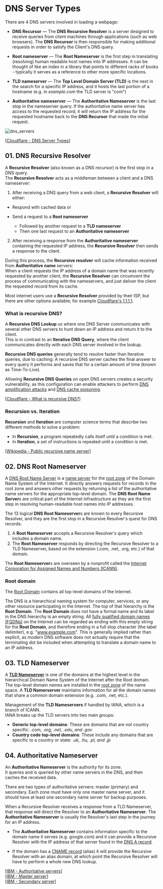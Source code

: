 # DNS Server Types

There are 4 DNS servers involved in loading a webpage:

- **DNS Recursor** — The **DNS Recursive Resolver** is a server designed to receive queries from client machines through applications (such as web browsers).
  The **DNS Recursor** is then responsible for making additional requests in order to satisfy the Client's DNS query.

- **Root nameserver** — The **Root Nameserver** is the first step in translating (resolving) human readable host names into IP addresses.
  It can be thought of like an index in a library that points to different racks of books - typically it serves as a reference to other more specific locations.

- **TLD nameserver** — The **Top Level Domain Server (TLD)** is the next in the search for a specific IP address, and it hosts the last portion of a hostname (e.g. in _example.com_ the TLD server is "com")

- **Authoritative nameserver** — The **Authoritative Nameserver** is the last stop in the nameserver query.
  If the authoritative name server has access to the requested record, it will return the IP address for the requested hostname back to the **DNS Recursor** that made the initial request.

<img src="https://www.dropbox.com/s/ofqlg9qz3x2tro2/dns_servers.png?dl=1" alt="dns_servers" class="inline" />

[[Cloudflare - DNS Server Types](https://www.cloudflare.com/learning/dns/dns-server-types)]

## 01. DNS Recursive Resolver

A **Recursive Resolver** (also known as a DNS recursor) is the first stop in a DNS query.<br>
The **Recursive Resolver** acts as a middleman between a client and a DNS nameserver:

1. After receiving a DNS query from a web client, a **Recursive Resolver** will either:

- Respond with cached data or
- Send a request to a **Root nameserver**

  - Followed by another request to a **TLD nameserver**
  - Then one last request to an **Authoritative nameserver**

2. After receiving a response from the **Authoritative nameserver** containing the requested IP address, the **Recursive Resolver** then sends a response to the client.

During this process, the **Recursive resolver** will cache information received from **Authoritative name** servers:<br>
When a client requests the IP address of a domain name that was recently requested by another client, the **Recursive Resolver** can circumvent the process of communicating with the nameservers, and just deliver the client the requested record from its cache.

Most internet users use a **Recursive Resolver** provided by their ISP, but there are other options available; for example [Cloudflare's 1.1.1.1](https://www.cloudflare.com/learning/dns/what-is-1.1.1.1/).

### What is recursive DNS?

A **Recursive DNS Lookup** us where one DNS Server communicates with several other DNS servers to hunt down an IP address and return it to the client.<br>
This is in contrast to an **Iterative DNS Query**, where the client communicates directly with each DNS server involved in the lookup.

**Recursive DNS queries** generally tend to resolve faster than Iterative queries, due to caching:
A recursive DNS server caches the final answer to every query it performs and saves that for a certain amount of time (known as Time-To-Live).

Allowing **Recursive DNS Queries** on open DNS servers creates a security vulnerability, as this configuration can enable attackers to perform [DNS amplification attacks](https://www.cloudflare.com/learning/ddos/dns-amplification-ddos-attack/) and [DNS cache poisoning](https://www.cloudflare.com/learning/dns/dns-cache-poisoning/).

[[Cloudflare - What is recursive DNS?](https://www.cloudflare.com/learning/dns/what-is-recursive-dns/)]

### Recursion vs. Iteration

**Recursion** and **Iteration** are computer science terms that describe two different methods to solve a problem:

- In **Recursion**, a program repeatedly calls itself until a condition is met.
- In **Iteration**, a set of instructions is repeated until a condition is met.

[[Wikipedia - Public recursive name server](https://en.wikipedia.org/wiki/Public_recursive_name_server)]

## 02. DNS Root Nameserver

A [DNS Root Name Server](https://en.wikipedia.org/wiki/Root_name_server) is a [name server](https://en.wikipedia.org/wiki/Name_server) for the [root zone](https://en.wikipedia.org/wiki/DNS_root_zone) of the Domain Name System of the Internet.
It directly answers requests for records in the root zone and answers other requests by returning a list of the authoritative name servers for the appropriate top-level domain.
The **DNS Root Name Server**s are critical part of the Internet infrastructure as they are the first step in resolving human-readable host names into IP addresses.

The 13 logical **DNS Root Nameserver**s are known to every Recursive Resolver, and they are the first stop in a Recursive Resolver's quest for DNS records:

1. A **Root Nameserver** accepts a Recursive Resolver's query which includes a domain name.
2. The **Root Nameserver** responds by directing the Recursive Resolver to a TLD Nameserver, based on the extension (.com, .net, .org, etc.) of that domain.

The **Root Nameserver**s are overseen by a nonprofit called the [Internet Corporation for Assigned Names and Numbers (ICANN)](https://www.icann.org/).

### Root domain

The [Root Domain](https://en.wikipedia.org/wiki/DNS_root_zone) contains all top-level domains of the Internet.

The DNS is a hierarchical naming system for computer, services, or any other resource participating in the Internet.
The top of that hierarchy is the **Root Domain**.
The **Root Domain** does not have a formal name and its label in the DNS hierarchy is an empty string.
All [fully qualified domain names (FQDNs)](https://en.wikipedia.org/wiki/Fully_qualified_domain_name) on the Internet can be regarded as ending with this empty string for the **Root Domain**, and therefore ending in a full stop character (the label delimiter), e.g. "www.example.com".
This is generally implied rather than explicit, as modern DNS software does not actually require that the terminating dot be included when attempting to translate a domain name to an IP address.

## 03. TLD Nameserver

A **[TLD Nameserver](https://en.wikipedia.org/wiki/Top-level_domain)** is one of the domains at the highest level in the hierarchical Domain Name System of the Internet after the Root domain.
The top-level domain names are installed in the [root zone](https://en.wikipedia.org/wiki/DNS_root_zone) of the name space.
A **TLD Namerserver** maintains information for all the domain names that share a common domain extension (e.g. .com, .net, etc.).

Management of the **TLD Nameservers** if handled by IANA, which is a branch of ICANN.<br>
IANA breaks up the TLD servers into two main groups:

- **Generic top-level domains**: These are domains that are not country specific: _.com, .org, .net, .edu, and .gov_
- **Country code top-level domains**: These include any domains that are specific to a country or state: _.uk, .hu, .pl, and .jp_

## 04. Authoritative Nameserver

An **Authoritative Nameserver** is the authority for its zone.<br>
It queries and is queried by other name servers in the DNS, and then caches the received data.

There are two types of authoritative servers: master (primary) and secondary.
Each zone must have only one master name server, and it should have at least one secondary name server for backup purposes.

When a Recursive Resolver receives a response from a TLD Nameserver, that response will direct the Resolver to an **Authoritative Nameserver**.
The **Authoritative Nameserver** is usually the Resolver's last step in the journey for an IP address.

- The **Authoritative Nameserver** contains information specific to the domain name it serves (e.g. google.com) and it can provide a Recursive Resolver with the IP address of that server found in the [DNS A record](https://www.cloudflare.com/learning/dns/dns-records/dns-a-record/).

- If the domain has a [CNAME record](https://www.cloudflare.com/learning/dns/dns-records/dns-cname-record/) (alias) it will provide the Recursive Resolver with an alias domain, at which point the Recursive Resolver will have to perform a whole new DNS lookup.

[[IBM - Authoritative servers](https://www.ibm.com/docs/en/zos/2.4.0?topic=servers-authoritative)]<br>
[[IBM - Master server](https://www.ibm.com/docs/en/zos/2.4.0?topic=servers-master-name)]<br>
[[IBM - Secondary server](https://www.ibm.com/docs/en/zos/2.4.0?topic=servers-secondary-name)]
